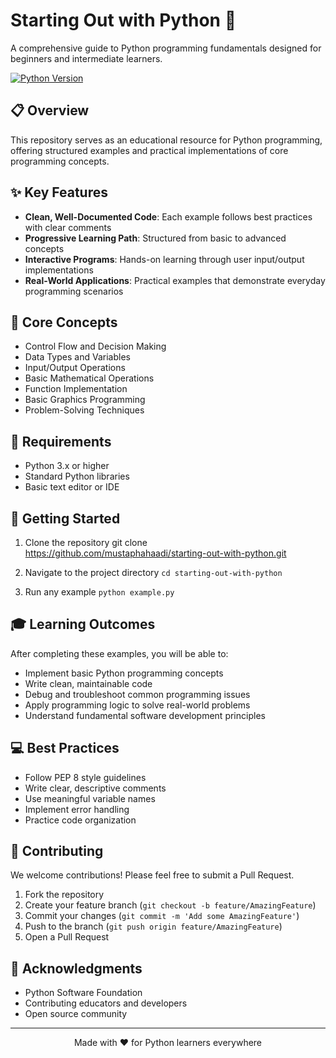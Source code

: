 # Starting Out with Python 🐍
A comprehensive guide to Python programming fundamentals designed for beginners and intermediate learners.

[![Python Version](https://img.shields.io/badge/python-3.x-blue.svg)](https://www.python.org/downloads/)


## 📋 Overview
This repository serves as an educational resource for Python programming, offering structured examples and practical implementations of core programming concepts.

## ✨ Key Features
- **Clean, Well-Documented Code**: Each example follows best practices with clear comments
- **Progressive Learning Path**: Structured from basic to advanced concepts
- **Interactive Programs**: Hands-on learning through user input/output implementations
- **Real-World Applications**: Practical examples that demonstrate everyday programming scenarios

## 🎯 Core Concepts
- Control Flow and Decision Making
- Data Types and Variables
- Input/Output Operations
- Basic Mathematical Operations
- Function Implementation
- Basic Graphics Programming
- Problem-Solving Techniques

## 🔧 Requirements
- Python 3.x or higher
- Standard Python libraries
- Basic text editor or IDE

## 🚀 Getting Started

1. Clone the repository
git clone https://github.com/mustaphahaadi/starting-out-with-python.git

2. Navigate to the project directory
`cd starting-out-with-python`

3. Run any example
`python example.py`

## 🎓 Learning Outcomes
After completing these examples, you will be able to:
- Implement basic Python programming concepts
- Write clean, maintainable code
- Debug and troubleshoot common programming issues
- Apply programming logic to solve real-world problems
- Understand fundamental software development principles

## 💻 Best Practices
- Follow PEP 8 style guidelines
- Write clear, descriptive comments
- Use meaningful variable names
- Implement error handling
- Practice code organization

## 🤝 Contributing
We welcome contributions! Please feel free to submit a Pull Request.

1. Fork the repository
2. Create your feature branch (`git checkout -b feature/AmazingFeature`)
3. Commit your changes (`git commit -m 'Add some AmazingFeature'`)
4. Push to the branch (`git push origin feature/AmazingFeature`)
5. Open a Pull Request



## 🙏 Acknowledgments
- Python Software Foundation
- Contributing educators and developers
- Open source community

---
<p align="center">
Made with ❤️ for Python learners everywhere
</p>

